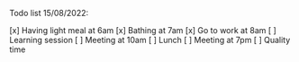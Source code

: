 Todo list 15/08/2022:

[x] Having light meal at 6am
[x] Bathing at 7am
[x] Go to work at 8am
[ ] Learning session
[ ] Meeting at 10am
[ ] Lunch
[ ] Meeting at 7pm
[ ] Quality time

